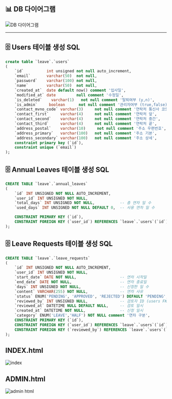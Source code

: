## 📊 DB 다이어그램

![DB 다이어그램](https://github.com/user-attachments/assets/eba48ee9-f06f-4d66-bff0-f42961406497)

---

## 🗄️ Users 테이블 생성 SQL

```sql
create table `leave`.`users`
(
    `id`          int unsigned not null auto_increment,
    `email`       varchar(50)  not null,
    `password`    varchar(100) not null,
    `name`        varchar(50)  not null,
    `created_at`  date default now() comment '입사일',
    `modified_at` date         null comment '수정일',
    `is_deleted`    varchar(1)   not null comment '탈퇴여부 (y,n)',
    `is_admin`     boolean      not null comment '관리자여부 (true,false)',
    `contact_mvno_code` varchar(3)     not null comment '연락처 통신사 코드 FK',
    `contact_first`     varchar(4)     not null comment '연락처 앞',
    `contact_second`    varchar(4)     not null comment '연락처 중간',
    `contact_third`     varchar(4)     not null comment '연락처 끝',
    `address_postal`    varchar(10)     not null comment '주소 우편번호',
    `address_primary`   varchar(100)   not null comment '주소 기본',
    `address_secondary` varchar(100)   not null comment '주소 상세',
    constraint primary key (`id`),
    constraint unique (`email`)
);
```
## 🗄️ Annual Leaves 테이블 생성 SQL
``` sql
CREATE TABLE `leave`.`annual_leaves` 
(
    `id` INT UNSIGNED NOT NULL AUTO_INCREMENT,
    `user_id` INT UNSIGNED NOT NULL,
    `total_days` INT UNSIGNED NOT NULL,           -- 총 연차 일 수
    `used_days` INT UNSIGNED NOT NULL DEFAULT 0,  -- 사용 연차 일 수

    CONSTRAINT PRIMARY KEY (`id`),
    CONSTRAINT FOREIGN KEY (`user_id`) REFERENCES `leave`.`users`(`id`)
);
```
## 🗄️ Leave Requests 테이블 생성 SQL
```sql
CREATE TABLE `leave`.`leave_requests` 
(
    `id` INT UNSIGNED NOT NULL AUTO_INCREMENT,
    `user_id` INT UNSIGNED NOT NULL,
    `start_date` DATE NOT NULL,                   -- 연차 시작일
    `end_date` DATE NOT NULL,                     -- 연차 종료일
    `days` INT UNSIGNED NOT NULL,                 -- 신청한 일 수
    `content` VARCHAR(255) NOT NULL,              -- 연차 사유
    `status` ENUM('PENDING', 'APPROVED', 'REJECTED') DEFAULT 'PENDING', -- 상태
    `reviewed_by` INT UNSIGNED NULL,              -- 검토자 ID (users FK)
    `reviewed_at` DATETIME NULL DEFAULT NULL,     -- 검토 일시
    `created_at` DATETIME NOT NULL,               -- 신청 일시
    `category` ENUM('LEAVE','HALF') NOT NULL comment '연차 구분',
    CONSTRAINT PRIMARY KEY (`id`),
    CONSTRAINT FOREIGN KEY (`user_id`) REFERENCES `leave`.`users`(`id`),
    CONSTRAINT FOREIGN KEY (`reviewed_by`) REFERENCES `leave`.`users`(`id`)
);
```
## INDEX.html
![index](https://github.com/user-attachments/assets/cde311ae-94f0-4c3b-b431-f2db203888ea)

## ADMIN.html
![admin html](https://github.com/user-attachments/assets/63af1014-271b-434c-a8f8-f7c99692a2fe)





